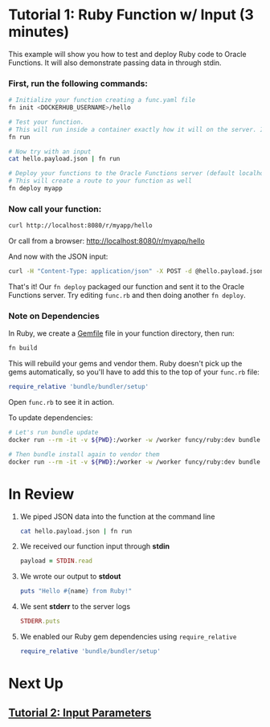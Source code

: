 # Tutorial 1: Ruby Function w/ Input (3 minutes)

This example will show you how to test and deploy Ruby code to Oracle Functions. It will also demonstrate passing data in through stdin.

### First, run the following commands:

```sh
# Initialize your function creating a func.yaml file
fn init <DOCKERHUB_USERNAME>/hello

# Test your function. 
# This will run inside a container exactly how it will on the server. It will also install and vendor dependencies from Gemfile
fn run

# Now try with an input
cat hello.payload.json | fn run

# Deploy your functions to the Oracle Functions server (default localhost:8080)
# This will create a route to your function as well
fn deploy myapp
```
### Now call your function:

```sh
curl http://localhost:8080/r/myapp/hello
```

Or call from a browser: [http://localhost:8080/r/myapp/hello](http://localhost:8080/r/myapp/hello)

And now with the JSON input:

```sh
curl -H "Content-Type: application/json" -X POST -d @hello.payload.json http://localhost:8080/r/myapp/hello
```

That's it! Our `fn deploy` packaged our function and sent it to the Oracle Functions server. Try editing `func.rb` 
and then doing another `fn deploy`.


### Note on Dependencies

In Ruby, we create a [Gemfile](http://bundler.io/gemfile.html) file in your function directory, then run:

```sh
fn build
```

This will rebuild your gems and vendor them. Ruby doesn't pick up the gems automatically, so you'll have to add this to the top of your `func.rb` file:

```ruby
require_relative 'bundle/bundler/setup'
```

Open `func.rb` to see it in action.

To update dependencies:

```sh
# Let's run bundle update
docker run --rm -it -v ${PWD}:/worker -w /worker funcy/ruby:dev bundle update

# Then bundle install again to vendor them
docker run --rm -it -v ${PWD}:/worker -w /worker funcy/ruby:dev bundle install --standalone --clean
```

# In Review

1. We piped JSON data into the function at the command line
    ```sh
    cat hello.payload.json | fn run
    ```

2. We received our function input through **stdin**
    ```ruby
    payload = STDIN.read
    ```

3. We wrote our output to **stdout**
    ```ruby
    puts "Hello #{name} from Ruby!"
    ```

4. We sent **stderr** to the server logs
    ```ruby
    STDERR.puts
    ```

5. We enabled our Ruby gem dependencies using `require_relative`
    ```ruby
    require_relative 'bundle/bundler/setup'
    ```


# Next Up
## [Tutorial 2: Input Parameters](examples/tutorial/params)



